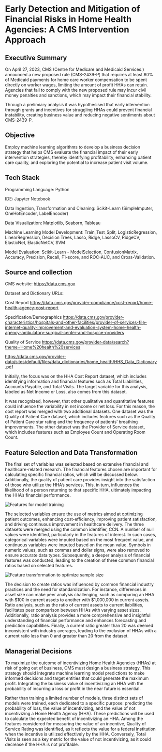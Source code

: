 # Early Detection and Mitigation of Financial Risks in Home Health Agencies: A CMS Intervention Approach

## Executive Summary
On April 27, 2023, CMS (Centre for Medicare and Medicaid Services.) announced a new proposed rule (CMS-2439-P) that requires at least 80% of Medicaid payments for home care worker compensation to be spent directly on worker wages, limiting the amount of profit HHAs can retain. Agencies that fail to comply with the new proposed rule may incur civil money penalties and sanctions, which may impact their financial stability.

Through a prelimiary analysis it was hypothesised that early intervention through grants and incentives for struggling HHAs could prevent financial instability, creating business value and reducing negative sentiments about CMS-2439-P.

## Objective
Employ machine learning algorithms to develop a business decision strategy that helps CMS evaluate the financial impact of their early intervention strategies, thereby identifying profitability, enhancing patient care quality, and exploring the potential to increase patient visit volume.

## Tech Stack
Programming Language: Python

IDE: Jupyter Notebook

Data Ingestion, Transformation and Cleaning: Scikit-Learn (SimpleImputer, OneHotEncoder, LabelEncoder)

Data Visualization: Matplotlib, Seaborn, Tableau

Machine Learning Model Development: Train_Test_Split, LogisticRegression, LinearRegression, Decision Trees, Lasso, Ridge, LassoCV, RidgeCV, ElasticNet, ElasticNetCV, SVM

Model Evaluation: Scikit-Learn - ModelSelection, ConfusionMatrix, Accuracy, Precision, Recall, F1-score, and ROC-AUC, and Cross-Validation.

## Source and collection

CMS website: https://data.cms.gov

Dataset and Dictionary URLs:

Cost Report
https://data.cms.gov/provider-compliance/cost-report/home-health-agency-cost-report

Specification/Demographics
https://data.cms.gov/provider-characteristics/hospitals-and-other-facilities/provider-of-services-file-internet-quality-improvement-and-evaluation-system-home-health-agency-ambulatory-surgical-center-and-hospice-providers

Quality of Service
https://data.cms.gov/provider-data/search?theme=Home%20health%20services

https://data.cms.gov/provider-data/sites/default/files/data_dictionaries/home_health/HHS_Data_Dictionary.pdf

Initially, the focus was on the HHA Cost Report dataset, which includes identifying information and financial features such as Total Liabilities, Accounts Payable, and Total Visits. The target variable for this analysis, labeled as Net Income or Loss, also comes from this dataset.

It was recognized, however, that other qualitative and quantitative features could influence the variability in net income or net loss. For this reason, the cost report was merged with two additional datasets. One dataset was the Quality of Patient Care dataset, which includes features such as the Quality of Patient Care star rating and the frequency of patients’ breathing improvements. The other dataset was the Provider of Service dataset, which includes features such as Employee Count and Operating Room Count.

## Feature Selection and Data Transformation

The final set of variables was selected based on extensive financial and healthcare-related research. The financial features chosen are important for calculating specific financial ratios, which will be discussed below. Additionally, the quality of patient care provides insight into the satisfaction of those who utilize the HHA’s services. This, in turn, influences the likelihood of a person returning to that specific HHA, ultimately impacting the HHA’s financial performance.

![Features for model training](https://github.com/arnab-raychaudhari/ml-driven-risk-mitagation-for-underperforming-HHAs/blob/dc079d353d44ca77df3c8a6a603842c83d47d25a/Features-for-Model-Development.png)

The selected variables ensure the use of metrics aimed at optimizing patient outcomes, enhancing cost-efficiency, improving patient satisfaction, and driving continuous improvement in healthcare delivery. The three datasets were merged using the common identifier, CCN. A number of null values were identified, particularly in the features of interest. In such cases, categorical variables were imputed based on the most frequent value, and continuous variables were imputed based on the mean value. Symbols in numeric values, such as commas and dollar signs, were also removed to ensure accurate data types. Subsequently, a deeper analysis of financial features was conducted, leading to the creation of three common financial ratios based on selected features.

![Feature transformation to optimize sample size](https://github.com/arnab-raychaudhari/ml-driven-risk-mitagation-for-underperforming-HHAs/blob/bda1e118425a8a7b638aca9311f5e0057de80d58/Financial-Calculation.png)

The decision to create ratios was influenced by common financial industry practices and the need for standardization. For instance, differences in asset size can make peer analysis challenging, such as comparing an HHA with $100 in current assets to another with $1,000,000 in current assets. Ratio analysis, such as the ratio of current assets to current liabilities, facilitates peer comparison between HHAs with varying asset sizes. Additionally, ratio analysis provides a more comprehensive and insightful understanding of financial performance and enhances forecasting and prediction capabilities. Finally, a current ratio greater than 20 was deemed inconsistent with industry averages, leading to the exclusion of HHAs with a current ratio less than 0 and greater than 20 from the dataset.

## Managerial Decisions

To maximize the outcome of incentivizing Home Health Agencies (HHAs) at risk of going out of business, CMS must design a business strategy. This strategy should integrate machine learning model predictions to make informed decisions and target entities that could generate the maximum profit. Integrating the business value of incentivizing an HHA with the probability of incurring a loss or profit in the near future is essential.

Rather than training a limited number of models, three distinct sets of models were trained, each dedicated to a specific purpose: predicting the probability of loss, the value of incentivizing, and the value of not incentivizing a Home Health Agency (HHA). These predictions will be used to calculate the expected benefit of incentivizing an HHA. Among the features considered for measuring the value of an incentive, Quality of Service Rating was identified, as it reflects the value for a federal institution when the incentive is utilized effectively by the HHA. Conversely, Total Visits is seen as a key metric for the value of not incentivizing, as it could decrease if the HHA is not profitable.
